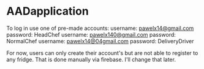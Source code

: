 # AADapplication

To log in use one of pre-made accounts:
username: pawelx14@gmail.com password: HeadChef
username: pawelx140@gmail.com password: NormalChef
username: pawelx14@04gmail.com password: DeliveryDriver

For now, users can only create their account's but are not able to register to any fridge. That is done manually via firebase. I'll change that later.
